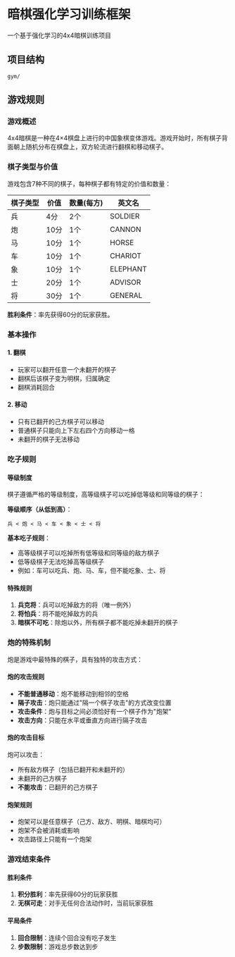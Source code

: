 # 暗棋强化学习训练框架

一个基于强化学习的4x4暗棋训练项目

## 项目结构

```
gym/

```


## 游戏规则

### 游戏概述

4x4暗棋是一种在4×4棋盘上进行的中国象棋变体游戏。游戏开始时，所有棋子背面朝上随机分布在棋盘上，双方轮流进行翻棋和移动棋子。

### 棋子类型与价值

游戏包含7种不同的棋子，每种棋子都有特定的价值和数量：

| 棋子类型 | 价值 | 数量(每方) | 英文名 |
|---------|------|-----------|--------|
| 兵      | 4分  | 2个       | SOLDIER |
| 炮      | 10分 | 1个       | CANNON |
| 马      | 10分 | 1个       | HORSE |
| 车      | 10分 | 1个       | CHARIOT |
| 象      | 10分 | 1个       | ELEPHANT |
| 士      | 20分 | 1个       | ADVISOR |
| 将      | 30分 | 1个       | GENERAL |

**胜利条件**：率先获得60分的玩家获胜。

### 基本操作

#### 1. 翻棋
- 玩家可以翻开任意一个未翻开的棋子
- 翻棋后该棋子变为明棋，归属确定
- 翻棋消耗回合

#### 2. 移动
- 只有已翻开的己方棋子可以移动
- 普通棋子只能向上下左右四个方向移动一格
- 未翻开的棋子无法移动

### 吃子规则

#### 等级制度
棋子遵循严格的等级制度，高等级棋子可以吃掉低等级和同等级的棋子：

**等级顺序（从低到高）**：
```
兵 < 炮 < 马 < 车 < 象 < 士 < 将
```

**基本吃子规则**：
- 高等级棋子可以吃掉所有低等级和同等级的敌方棋子
- 低等级棋子无法吃掉高等级棋子
- 例如：车可以吃兵、炮、马、车，但不能吃象、士、将

#### 特殊规则
1. **兵克将**：兵可以吃掉敌方的将（唯一例外）
2. **将怕兵**：将不能吃掉敌方的兵
3. **暗棋不可吃**：除炮以外，所有棋子都不能吃掉未翻开的棋子

### 炮的特殊机制

炮是游戏中最特殊的棋子，具有独特的攻击方式：

#### 炮的攻击规则
- **不能普通移动**：炮不能移动到相邻的空格
- **隔子攻击**：炮只能通过"隔一个棋子攻击"的方式改变位置
- **攻击条件**：炮与目标之间必须恰好有一个棋子作为"炮架"
- **攻击方向**：只能在水平或垂直方向进行隔子攻击

#### 炮的攻击目标
炮可以攻击：
- 所有敌方棋子（包括已翻开和未翻开的）
- 未翻开的己方棋子
- **不能攻击**：已翻开的己方棋子

#### 炮架规则
- 炮架可以是任意棋子（己方、敌方、明棋、暗棋均可）
- 炮架不会被消耗或影响
- 攻击路径上只能有一个炮架

### 游戏结束条件

#### 胜利条件
1. **积分胜利**：率先获得60分的玩家获胜
2. **无棋可走**：对手无任何合法动作时，当前玩家获胜

#### 平局条件
1. **回合限制**：连续个回合没有吃子发生
2. **步数限制**：游戏总步数达到步